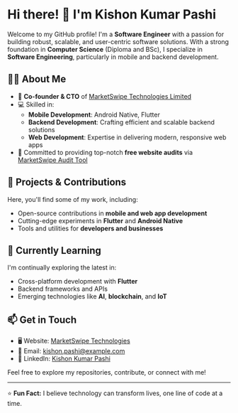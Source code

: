 # Hi there! 👋 I'm Kishon Kumar Pashi

Welcome to my GitHub profile! I'm a **Software Engineer** with a passion for building robust, scalable, and user-centric software solutions. With a strong foundation in **Computer Science** (Diploma and BSc), I specialize in **Software Engineering**, particularly in mobile and backend development.

## 👨‍💻 About Me

- 🏢 **Co-founder & CTO** of [MarketSwipe Technologies Limited](https://marketswipe.agency)
- 💻 Skilled in:
  - **Mobile Development**: Android Native, Flutter
  - **Backend Development**: Crafting efficient and scalable backend solutions
  - **Web Development**: Expertise in delivering modern, responsive web apps
- 🌟 Committed to providing top-notch **free website audits** via [MarketSwipe Audit Tool](https://audit.marketswipe.agency)

## 🚀 Projects & Contributions

Here, you'll find some of my work, including:

- Open-source contributions in **mobile and web app development**
- Cutting-edge experiments in **Flutter** and **Android Native**
- Tools and utilities for **developers and businesses**

## 🌱 Currently Learning

I'm continually exploring the latest in:

- Cross-platform development with **Flutter**
- Backend frameworks and APIs
- Emerging technologies like **AI**, **blockchain**, and **IoT**

## 📫 Get in Touch

- 🖥️ Website: [MarketSwipe Technologies](https://marketswipe.agency)
- 📧 Email: kishon.pashi@example.com
- 💼 LinkedIn: [Kishon Kumar Pashi](https://www.linkedin.com/in/kish0n/)

Feel free to explore my repositories, contribute, or connect with me!

---

⭐️ **Fun Fact:** I believe technology can transform lives, one line of code at a time.

